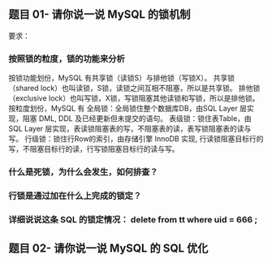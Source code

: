## 题目 01- 请你说一说 MySQL 的锁机制
要求：

### 按照锁的粒度，锁的功能来分析
按锁功能划份，MySQL 有共享锁（读锁S）与排他锁（写锁X）。
共享锁（shared lock）也叫读锁，S锁，读锁之间互相不阻塞，所以是共享锁。
排他锁 （exclusive lock）也叫写锁，X锁，写锁阻塞其他读锁和写锁，所以是排他锁。
按粒度划份，MySQL 有
全局锁：全局锁住整个数据库DB，由SQL Layer 层实现，阻塞 DML, DDL 及已经更新但未提交的语句。
表级锁：锁住表Table，由SQL Layer 层实现，表读锁阻塞表的写，不阻塞表的读，表写锁阻塞表的读与写。
行级锁：锁住行Row的索引，由存储引擎 InnoDB 实现, 行读锁阻塞目标行的写，不阻塞目标行的读，行写锁阻塞目标行的读与写。
### 什么是死锁，为什么会发生，如何排查？
### 行锁是通过加在什么上完成的锁定？
### 详细说说这条 SQL 的锁定情况： delete from tt where uid = 666 ;

## 题目 02- 请你说一说 MySQL 的 SQL 优化
